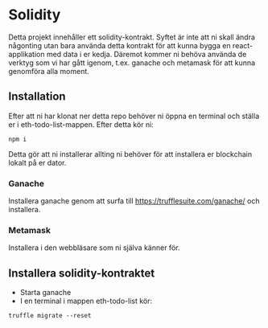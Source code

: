 # Solidity

Detta projekt innehåller ett solidity-kontrakt. Syftet är inte att ni skall ändra någonting utan bara använda detta kontrakt för att kunna bygga en react-applikation med data i er kedja. Däremot kommer ni behöva använda de verktyg som vi har gått igenom, t.ex. ganache och metamask för att kunna genomföra alla moment.

## Installation

Efter att ni har klonat ner detta repo behöver ni öppna en terminal och ställa er i eth-todo-list-mappen. Efter detta kör ni:

```terminal
npm i
```

Detta gör att ni installerar allting ni behöver för att installera er blockchain lokalt på er dator.

### Ganache

Installera ganache genom att surfa till https://trufflesuite.com/ganache/ och installera.

### Metamask

Installera i den webbläsare som ni själva känner för.

## Installera solidity-kontraktet

- Starta ganache
- I en terminal i mappen eth-todo-list kör:

```terminal
truffle migrate --reset
```
